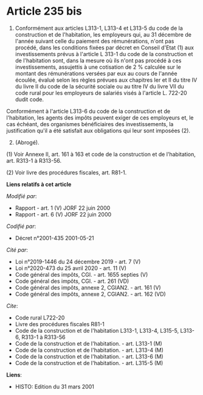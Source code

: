 # Article 235 bis

1. Conformément aux articles L313-1, L313-4 et L313-5 du code de la construction et de l'habitation, les employeurs qui, au
31 décembre de l'année suivant celle du paiement des rémunérations, n'ont pas procédé, dans les conditions fixées par décret
en Conseil d'Etat (1) aux investissements prévus à l'article L 313-1 du code de la construction et de l'habitation sont, dans
la mesure où ils n'ont pas procédé à ces investissements, assujettis à une cotisation de 2 % calculée sur le montant des
rémunérations versées par eux au cours de l'année écoulée, évalué selon les règles prévues aux chapitres Ier et II du titre
IV du livre II du code de la sécurité sociale ou au titre IV du livre VII du code rural pour les employeurs de salariés visés
à l'article L. 722-20 dudit code.

Conformément à l'article L313-6 du code de la construction et de l'habitation, les agents des impôts peuvent exiger de ces
employeurs et, le cas échéant, des organismes bénéficiaires des investissements, la justification qu'il a été satisfait aux
obligations qui leur sont imposées (2).

2. (Abrogé).

(1) Voir Annexe II, art. 161 à 163 et code de la construction et de l'habitation, art. R313-1 à R313-56.

(2) Voir livre des procédures fiscales, art. R81-1.

**Liens relatifs à cet article**

_Modifié par_:

  - Rapport - art. 1 (V) JORF 22 juin 2000
  - Rapport - art. 6 (V) JORF 22 juin 2000

_Codifié par_:

  - Décret n°2001-435 2001-05-21

_Cité par_:

  - Loi n°2019-1446 du 24 décembre 2019 - art. 7 (V)
  - Loi n°2020-473 du 25 avril 2020 - art. 11 (V)
  - Code général des impôts, CGI. - art. 1655 septies (V)
  - Code général des impôts, CGI. - art. 261 (VD)
  - Code général des impôts, annexe 2, CGIAN2. - art. 161 (V)
  - Code général des impôts, annexe 2, CGIAN2. - art. 162 (VD)

_Cite_:

  - Code rural L722-20
  - Livre des procédures fiscales R81-1
  - Code de la construction et de l'habitation L313-1, L313-4, L315-5, L313-6, R313-1 à R313-56
  - Code de la construction et de l'habitation. - art. L313-1 (M)
  - Code de la construction et de l'habitation. - art. L313-4 (M)
  - Code de la construction et de l'habitation. - art. L313-6 (M)
  - Code de la construction et de l'habitation. - art. L315-5 (M)

**Liens**:

  - HISTO: Edition du 31 mars 2001
